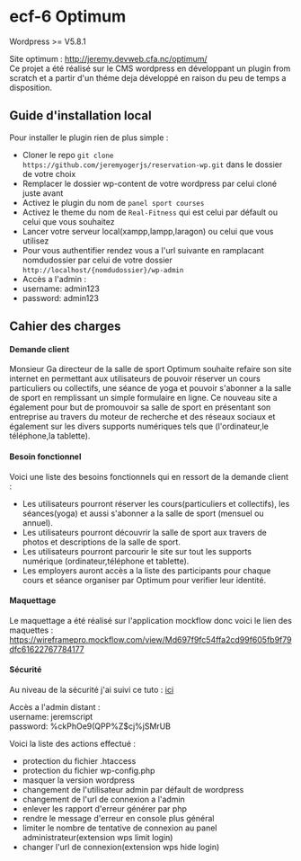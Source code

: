 # ecf-6 Optimum
Wordpress >= V5.8.1

Site optimum : http://jeremy.devweb.cfa.nc/optimum/  
Ce projet a été réalisé sur le CMS wordpress en développant un plugin from scratch et a partir d'un théme deja développé en raison du peu de temps a disposition.

## Guide d'installation local
Pour installer le plugin rien de plus simple :
- Cloner le repo `git clone https://github.com/jeremyogerjs/reservation-wp.git` dans le dossier de votre choix
- Remplacer le dossier wp-content de votre wordpress par celui cloné juste avant
- Activez le plugin du nom de `panel sport courses`
- Activez le theme du nom de `Real-Fitness` qui est celui par défault ou celui que vous souhaitez
- Lancer votre serveur local(xampp,lampp,laragon) ou celui que vous utilisez
- Pour vous authentifier rendez vous a l'url suivante en ramplacant nomdudossier par celui de votre dossier `http://localhost/{nomdudossier}/wp-admin`
- Accès a l'admin : 
- username: admin123
- password: admin123 

## Cahier des charges

#### Demande client

Monsieur Ga directeur de la salle de sport Optimum souhaite refaire son site internet en permettant aux utilisateurs de pouvoir réserver un cours particuliers ou collectifs, une séance de yoga et pouvoir s'abonner a la salle de sport en remplissant un simple formulaire en ligne.
Ce nouveau site a également pour but de promouvoir sa salle de sport en présentant son entreprise au travers du moteur de recherche et des réseaux sociaux et également sur les divers supports numériques tels que (l'ordinateur,le téléphone,la tablette).

#### Besoin fonctionnel

Voici une liste des besoins fonctionnels qui en ressort de la demande client :
- Les utilisateurs pourront réserver les cours(particuliers et collectifs), les séances(yoga) et aussi s'abonner a la salle de sport (mensuel ou annuel).
- Les utilisateurs pourront découvrir la salle de sport aux travers de photos et descriptions de la salle de sport.
- Les utilisateurs pourront parcourir le site sur tout les supports numérique (ordinateur,téléphone et tablette).
- Les employers auront accès a la liste des participants pour chaque cours et séance organiser par Optimum pour verifier leur identité.

#### Maquettage

Le maquettage a été réalisé sur l'application mockflow donc voici le lien des maquettes : https://wireframepro.mockflow.com/view/Md697f9fc54ffa2cd99f605fb9f79dfc61622767784177


#### Sécurité

Au niveau de la sécurité j'ai suivi ce tuto : [ici](https://www.codeur.com/tuto/wordpress/proteger-wordpress-attaques/#2_utiliser_des_identifiants_de_connexion_complexes)

Accès a l'admin distant :  
username: jeremscript  
password: %ckPhOe9(QPP%Z$cj%jSMrUB

Voici la liste des actions effectué :
- protection du fichier .htaccess
- protection du fichier wp-config.php
- masquer la version wordpress
- changement de l'utilisateur admin par défault de wordpress
- changement de l'url de connexion a l'admin
- enlever les rapport d'erreur générer par php
- rendre le message d'erreur en console plus général
- limiter le nombre de tentative de connexion au panel administrateur(extension wps limit login)
- changer l'url de connexion(extension wps hide login)
